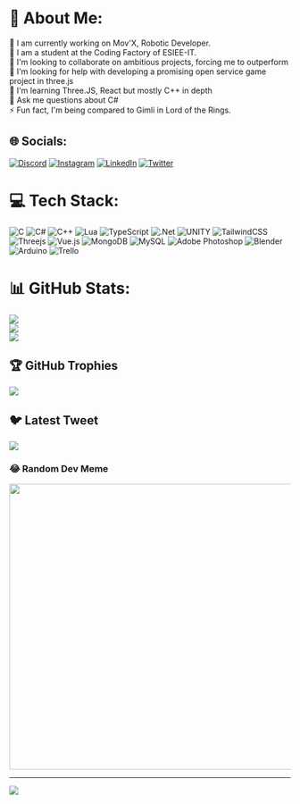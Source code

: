 # 💫 About Me:
🔭 I am currently working on Mov'X, Robotic Developer.<br>🚀 I am a student at the Coding Factory of ESIEE-IT. <br>👯 I'm looking to collaborate on ambitious projects, forcing me to outperform<br>🤝 I'm looking for help with developing a promising open service game project in three.js<br>🌱 I'm learning Three.JS, React but mostly C++ in depth<br>💬 Ask me questions about C#<br>⚡ Fun fact, I'm being compared to Gimli in Lord of the Rings.<br>


## 🌐 Socials:
[![Discord](https://img.shields.io/badge/Discord-%237289DA.svg?logo=discord&logoColor=white)](https://discord.gg/RohakarOntari#3708) [![Instagram](https://img.shields.io/badge/Instagram-%23E4405F.svg?logo=Instagram&logoColor=white)](https://instagram.com/thomas_lamiable) [![LinkedIn](https://img.shields.io/badge/LinkedIn-%230077B5.svg?logo=linkedin&logoColor=white)](https://linkedin.com/in/thomas-lamiable-98653b211) [![Twitter](https://img.shields.io/badge/Twitter-%231DA1F2.svg?logo=Twitter&logoColor=white)](https://twitter.com/@Rohakar_Ontari) 

# 💻 Tech Stack:
![C](https://img.shields.io/badge/c-%2300599C.svg?style=for-the-badge&logo=c&logoColor=white) ![C#](https://img.shields.io/badge/c%23-%23239120.svg?style=for-the-badge&logo=c-sharp&logoColor=white) ![C++](https://img.shields.io/badge/c++-%2300599C.svg?style=for-the-badge&logo=c%2B%2B&logoColor=white) ![Lua](https://img.shields.io/badge/lua-%232C2D72.svg?style=for-the-badge&logo=lua&logoColor=white) ![TypeScript](https://img.shields.io/badge/typescript-%23007ACC.svg?style=for-the-badge&logo=typescript&logoColor=white) ![.Net](https://img.shields.io/badge/.NET-5C2D91?style=for-the-badge&logo=.net&logoColor=white) ![UNITY](https://img.shields.io/badge/Unity-%2320232a.svg?style=for-the-badge&logo=unity&logoColor=white) ![TailwindCSS](https://img.shields.io/badge/tailwindcss-%2338B2AC.svg?style=for-the-badge&logo=tailwind-css&logoColor=white) ![Threejs](https://img.shields.io/badge/threejs-black?style=for-the-badge&logo=three.js&logoColor=white) ![Vue.js](https://img.shields.io/badge/vuejs-%2335495e.svg?style=for-the-badge&logo=vuedotjs&logoColor=%234FC08D) ![MongoDB](https://img.shields.io/badge/MongoDB-%234ea94b.svg?style=for-the-badge&logo=mongodb&logoColor=white) ![MySQL](https://img.shields.io/badge/mysql-%2300f.svg?style=for-the-badge&logo=mysql&logoColor=white) ![Adobe Photoshop](https://img.shields.io/badge/adobephotoshop-%2331A8FF.svg?style=for-the-badge&logo=adobephotoshop&logoColor=white) ![Blender](https://img.shields.io/badge/blender-%23F5792A.svg?style=for-the-badge&logo=blender&logoColor=white) ![Arduino](https://img.shields.io/badge/-Arduino-00979D?style=for-the-badge&logo=Arduino&logoColor=white) ![Trello](https://img.shields.io/badge/Trello-%23026AA7.svg?style=for-the-badge&logo=Trello&logoColor=white)
# 📊 GitHub Stats:
![](https://github-readme-stats.vercel.app/api?username=ThomLam&theme=vue-dark&hide_border=false&include_all_commits=true&count_private=true)<br/>
![](https://github-readme-streak-stats.herokuapp.com/?user=ThomLam&theme=vue-dark&hide_border=false)<br/>
![](https://github-readme-stats.vercel.app/api/top-langs/?username=ThomLam&theme=vue-dark&hide_border=false&include_all_commits=true&count_private=true&layout=compact)

## 🏆 GitHub Trophies
![](https://github-profile-trophy.vercel.app/?username=ThomLam&theme=discord&no-frame=true&no-bg=false&margin-w=4)

## 🐦 Latest Tweet
[![](https://gtce.itsvg.in/api?username=@Rohakar_Ontari)](https://github.com/VishwaGauravIn/github-twitter-card-embed)

### 😂 Random Dev Meme
<img src="https://rm.up.railway.app/" width="512px"/>

---
[![](https://visitcount.itsvg.in/api?id=ThomLam&icon=0&color=8)](https://visitcount.itsvg.in)

<!-- Proudly created with GPRM ( https://gprm.itsvg.in ) -->
